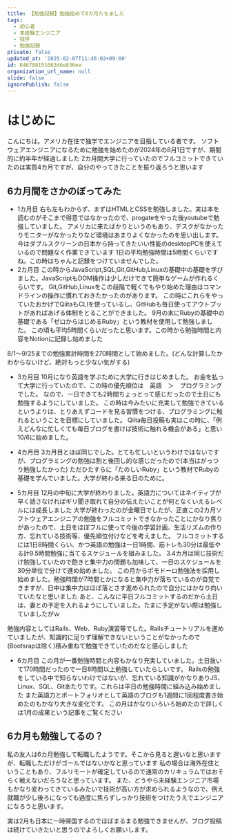 ```yaml
---
title: 【勉強記録】勉強始めて6カ月たちました
tags:
  - 初心者
  - 未経験エンジニア
  - 独学
  - 勉強記録
private: false
updated_at: '2025-02-07T11:46:02+09:00'
id: 846788151063d6e836ee
organization_url_name: null
slide: false
ignorePublish: false
---
```

# はじめに
こんにちは。アメリカ在住で独学でエンジニアを目指している者です。
ソフトウェアエンジニアになるために勉強を始めたのが2024年の8月1日ですが、期間的に約半年が経過しました
2カ月間大学に行っていたのでフルコミットできていたのは実質4カ月ですが、自分のやってきたことを振り返ろうと思います

## 6カ月間をさかのぼってみた
* 1カ月目
右も左もわからず、まずはHTMLとCSSを勉強しました。実は本を読むのがそこまで得意ではなかったので、progateをやった後youtubeで勉強していました。
アメリカに来たばかりというのもあり、デスクがなかったりモニターがなかったりなど環境はあまりよくなかったのを思い出します。
今はダブルスクリーンの日本から持ってきたいい性能のdesktopPCを使えているので問題なく作業できています
1日の平均勉強時間は5時間くらいですね。この時はちゃんと記録をつけていませんでした。
* 2カ月目
この時からJavaScript,SQL,Git,GitHub,Linuxの基礎中の基礎を学びました。JavaScriptもDOM操作は少しだけできて簡単なゲームが作れるくらいです。
Git,GitHub,Linuxをこの段階で軽くでもやり始めた理由はコマンドラインの操作に慣れておきたかったのがあります。
この時にこれらをやっていたおかげでQiitaもCLIを使っているし、GitHubも毎日使ってアウトプットがあればあげる体制をとることができました。
9月の末にRubyの基礎中の基礎である「ゼロからはじめるRuby」という教材を使用して勉強しました。
この頃も平均5時間くらいだったと思います。この時から勉強時間と内容をNotionに記録し始めました

8/1～9/25までの勉強累計時間を270時間として始めました。(どんな計算したかわからないけど、絶対もっと少ない気がする)

* 3カ月目
10月になり英語を学ぶために大学に行きはじめました。
お金を払って大学に行っていたので、この時の優先順位は　英語　＞　プログラミングでした。
なので、一日できても2時間ちょっとって感じだったので土日にも勉強するようにしていました。
この時は今みたいに充実して勉強できているというよりは、とりあえずコードを見る習慣をつける、プログラミングに触れるということを目標にしていました。
Qiita毎日投稿も実はこの時に、「例えどんなに忙しくても毎日ブログを書けば技術に触れる機会がある」と思い10/6に始めました。

* 4カ月目
3カ月目とほぼ同じでした。とても忙しいというわけではないですが、プログラミングの勉強は割と後回し的な感じだったので(本当はがっつり勉強したかった)
ただひたすらに「たのしいRuby」という教材でRubyの基礎を学んでいました。大学が終わる来る日のために。

* 5カ月目
12月の中旬に大学が終わりました。英語力についてはネイティブが早く話さなければギリ聞き取れて自分の伝えたいことが何となくいえるレベルには成長しました
大学が終わったのが金曜日でしたが、正直この2カ月ソフトウェアエンジニアの勉強をフルコミットできなかったことにかなり焦りがあったので、土日をほぼフルに使って今後の学習計画、生活リズムの作り方、忘れている技術等、優先順位付けなどを考えました。
フルコミットするには1日8時間くらい、かつ英語の勉強は一日1時間、筋トレも30分は最低やる計9.5時間勉強に当てるスケジュールを組みました。
3.4カ月は同じ技術だけ勉強していたので飽きと集中力の問題も加味して、一日のスケジュールを30分単位で分けて進め始めました。
この月からポモドーロ勉強法を採用し始めました。勉強時間が7時間とかになると集中力が落ちているのが自覚できますが、日中は集中力はほぼ落とさす進められたので自分にはかなり向いていたなと思いました
あと、こんなに平日フルコミットするのだから土日は、妻との予定を入れるようにしていました。たまに予定がない際は勉強していましたがｗ

勉強内容としてはRails、Web、Ruby演習等でした。Railsチュートリアルを進めていましたが、知識的に足りず理解できないということがなかったので(Bootsrapは除く)積み重ねて勉強できていたのだなと感心しました

* 6カ月目
この月が一番勉強時間と内容もかなり充実していました。土日抜いて170時間だったので一日8時間以上勉強していたらしいです。
Railsの勉強をしている中で知らないわけではないが、忘れている知識がかなりありJS、Linux、SQL、Gitあたりです。これらは平日の勉強時間に組み込み始めました
また英語力とポートフォリオとして英語のブログも1週間に1回程度書き始めたのもかなり大きな変化です。
この月はかなりいろいろ始めたので詳しくは1月の成果という記事をご覧ください


## 6カ月も勉強してるの？
私の友人は6カ月勉強して転職したようです。そこから見ると遅いなと思いますが、転職しただけがゴールではないかなと思っています
私の場合は海外在住ということもあり、フルリモートが確定しているので通常のカリキュラムではおそらく戦えないだろうなと思っています。
また、どうやら未経験エンジニア市場もかなり変わってきているみたいで技術が高い方が求められるようなので、例え就職が少し後ろになっても過度に焦らずしっかり技術をつけたうえでエンジニアになろうと思います。

実は2月も日本に一時帰国するのでほぼまるまる勉強できませんが、ブログ投稿は続けていきたいと思うのでよろしくお願いします。
